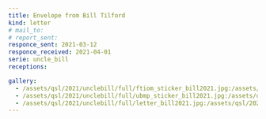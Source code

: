 ```yaml
---
title: Envelope from Bill Tilford
kind: letter
# mail_to: 
# report_sent: 
responce_sent: 2021-03-12
responce_received: 2021-04-01
serie: uncle_bill
receptions:

gallery:
  - /assets/qsl/2021/unclebill/full/ftiom_sticker_bill2021.jpg:/assets/qsl/2021/unclebill/small/ftiom_sticker_bill2021.jpg
  - /assets/qsl/2021/unclebill/full/ubmp_sticker_bill2021.jpg:/assets/qsl/2021/unclebill/small/ubmp_sticker_bill2021.jpg
  - /assets/qsl/2021/unclebill/full/letter_bill2021.jpg:/assets/qsl/2021/unclebill/small/letter_bill2021.jpg
---
```


